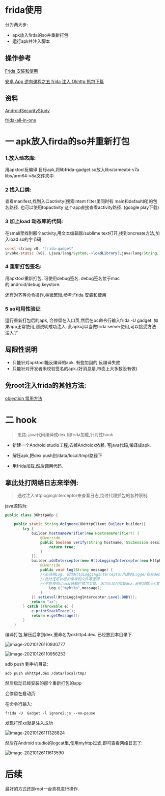# frida使用

分为两大步:

* apk放入firda的so并重新打包
* 运行apk并注入脚本

## 操作参考

[Frida 安装和使用](https://www.jianshu.com/p/bab4f4714d98)

[安卓 App 逆向课程之五 frida 注入 Okhttp 抓包下篇](https://cloud.tencent.com/developer/article/1669631)

## 资料

[AndroidSecurityStudy](https://github.com/r0ysue/AndroidSecurityStudy)

[frida-all-in-one](https://github.com/hookmaster/frida-all-in-one)



# 一 apk放入firda的so并重新打包

### 1.放入动态库:

用apktool反编译 目标apk,将libfrida-gadget.so放入libs/armeabi-v7a    libs/arm64-v8a文件夹中.

### 2 找入口类:

查看manifest,找到入口activity(搜索intent filter里同时有 main和default的)的包名路径.   也可以使用topactivity  这个app直接查看activity路径. (google play下载)

### 3 加上load 动态库的代码:

在smali里找到那个activity,用文本编辑器/sublime text打开,找到oncreate方法,加入load so的字节码:

```java
const-string v0, "frida-gadget"
invoke-static {v0}, Ljava/lang/System;->loadLibrary(Ljava/lang/String;)V
```

### 4 重新打包签名:

用apktool重新打包. 可使用debug签名. debug签名位于mac的.android/debug.keystore.

还有对齐等命令操作,稍微繁琐,参考:[Frida 安装和使用](https://www.jianshu.com/p/bab4f4714d98)



### 5 so可用性验证

运行重新打包后的apk, 会停留在入口页,然后在pc命令行输入frida -U gadget.
如果app正常使用,则说明成功注入. 此apk可以当做frida server使用,可以接受方法注入了

## 局限性说明

* 只能针对apktool能反编译的apk. 有些加固的,反编译失败
* 只能针对开发者未校验签名的apk.(好消息是,市面上大多数没有做)

## 免root注入frida的其他方法:

[objection 常用方法](https://www.zhangkunzhi.com/index.php/archives/328/)



# 二 hook

> 思路: java代码编译成dex,用frida加载,针对性hook

* 新建一个Android studio工程,去掉Androidx依赖. 写java代码,编译成apk.

* 解压apk,把dex push到/data/local/tmp/路径下

* 用frida加载,然后调用代码.



## 拿此处打网络日志来举例:

>  通过注入httplogingInterceptor来查看日志,绕过代理抓包的各种限制.

java源码为:

```java
public class OKhttpAOp {

    public static String doIgnore(OkHttpClient.Builder builder){
        try {
            builder.hostnameVerifier(new HostnameVerifier() {
                @Override
                public boolean verify(String hostname, SSLSession session) {
                    return true;
                }
            });
            builder.addInterceptor(new HttpLoggingInterceptor(new HttpLoggingInterceptor.Logger() {
                @Override
                public void log(String message) {
                //必须用Log. 因为HttpLoggingInterceptor内置的Logger在非debug时不打印.
                //此处还可以增加保存到文件等逻辑.
                //不能使用chuck通知栏抓包工具. 因为后续只加载dex,没有加载res文件.
                    Log.i("myhttp",message);
                }
            }).setLevel(HttpLoggingInterceptor.Level.BODY));
            return "xx";
        } catch (Throwable e) {
            e.printStackTrace();
            return e.getMessage();
        }
    }
```

编译打包,解压后拿到dex,重命名为okhttp4.dex. 已经放到本目录下.

![image-20210126110930777](https://gitee.com/hss012489/picbed/raw/master/picgo/1611630576013-image-20210126110930777.jpg)

![image-20210126110956253](https://gitee.com/hss012489/picbed/raw/master/picgo/1611630596289-image-20210126110956253.jpg)

adb push 到手机目录:

```shell
adb push okhttp4.dex /data/local/tmp/
```

然后启动已经安装的那个重新打包的app

会停留在启动页

在命令行输入:

```shell
frida -U  Gadget -l ignore2.js --no-pause
```

发现打印xx就是注入成功

![image-20210126111328824](https://gitee.com/hss012489/picbed/raw/master/picgo/1611630808858-image-20210126111328824.jpg)

然后在Android studio的logcat里,使用myhttp过滤,即可查看网络日志了:

![image-20210126111613590](https://gitee.com/hss012489/picbed/raw/master/picgo/1611630973630-image-20210126111613590.jpg)





# 后续

最好的方式还是root一台真机进行操作.